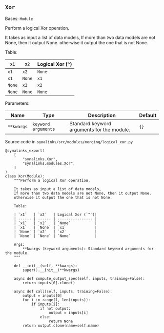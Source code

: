 ## `Xor`

Bases: `Module`

Perform a logical Xor operation.

It takes as input a list of data models, If more than two data models are not None, then it output None. otherwise it output the one that is not None.

Table:

| `x1`   | `x2`   | Logical Xor (`^`) |
| ------ | ------ | ----------------- |
| `x1`   | `x2`   | `None`            |
| `x1`   | `None` | `x1`              |
| `None` | `x2`   | `x2`              |
| `None` | `None` | `None`            |

Parameters:

| Name       | Type                | Description                                | Default |
| ---------- | ------------------- | ------------------------------------------ | ------- |
| `**kwargs` | `keyword arguments` | Standard keyword arguments for the module. | `{}`    |

Source code in `synalinks/src/modules/merging/logical_xor.py`

```
@synalinks_export(
    [
        "synalinks.Xor",
        "synalinks.modules.Xor",
    ]
)
class Xor(Module):
    """Perform a logical Xor operation.

    It takes as input a list of data models,
    If more than two data models are not None, then it output None.
    otherwise it output the one that is not None.

    Table:

    | `x1`   | `x2`   | Logical Xor (`^`)|
    | ------ | ------ | ---------------- |
    | `x1`   | `x2`   | `None`           |
    | `x1`   | `None` | `x1`             |
    | `None` | `x2`   | `x2`             |
    | `None` | `None` | `None`           |

    Args:
        **kwargs (keyword arguments): Standard keyword arguments for the module.
    """

    def __init__(self, **kwargs):
        super().__init__(**kwargs)

    async def compute_output_spec(self, inputs, training=False):
        return inputs[0].clone()

    async def call(self, inputs, training=False):
        output = inputs[0]
        for i in range(1, len(inputs)):
            if inputs[i]:
                if not output:
                    output = inputs[i]
                else:
                    return None
        return output.clone(name=self.name)
```
